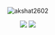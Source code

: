 <p align="center"> <img src="https://komarev.com/ghpvc/?username=shubhamcodez&label=Profile%20views&color=0e75b6&style=flat" alt="akshat2602" /> </p>
<p align="center"> 
  <img src="https://github-readme-streak-stats.herokuapp.com?user=shubhamcodez&theme=dracula" />
  <img src="https://activity-graph.herokuapp.com/graph?username=shubhamcodez&theme=dracula&hide_border=true" />
<!--   <img src="https://github-readme-stats.vercel.app/api?username=shubhamcodez&theme=dracula&show_icons=true&count_private=true" />
  <img src="https://github-readme-stats.vercel.app/api/top-langs/?username=shubhamcodez&theme=dracula&show_icons=true&count_private=true&layout=compact" /> -->
</p>
